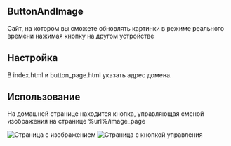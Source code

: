 ## ButtonAndImage

Сайт, на котором  вы сможете обновлять картинки в режиме реального времени нажимая кнопку на другом устройстве
## Настройка
В index.html и button_page.html указать адрес домена.
## Использование
На домашней странице находится кнопка, управляющая сменой изображения на странице %url%/image_page

![Страница с изображением](https://i.ibb.co/gZmTB1G/2024-01-23-233237.jpg)
![Страница с кнопкой управления](https://i.ibb.co/jHYYDQS/2024-01-23-233215.jpg)